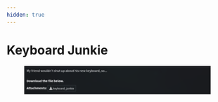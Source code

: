 ```yaml
---
hidden: true
---
```


# Keyboard Junkie

<figure><img src="../../../.gitbook/assets/image (5).png" alt=""><figcaption></figcaption></figure>
